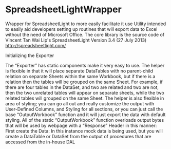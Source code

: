# SpreadsheetLightWrapper
Wrapper for SpreadsheetLight to more easily facilitate it use
Utility intended to easily aid developers setting up routines that will export data to Excel without the need of Microsoft Office.  The core library is the source code of Vincent Tan Wai Lip's SpreadsheetLight Version 3.4 (27 July 2013) http://spreadsheetlight.com/


Initializing the Exporter

The “Exporter” has static components make it very easy to use. The helper is flexible in that it will place separate DataTables with no parent-child relation on separate Sheets within the same Workbook, but if there is a relation then the tables will be grouped on the same Sheet. For example, if there are four tables in the DataSet, and two are related and two are not, then the two unrelated tables will appear on separate sheets, while the two related tables will grouped on the same Sheet. The helper is also flexible in area of styling; you can go all out and really customize the output with User-Defined Columns, and Styling for all sections, or you can just call the base “OutputWorkbook” function and it will just export the data with default styling. All of the static “OutputWorkbook” function overloads output bytes that will be used by webpage with a “Response” Header in this manner: First create the Data: In this instance mock data is being used, but you will create a DataTable or DataSet from the output of procedures that are accessed from the in-house DAL
